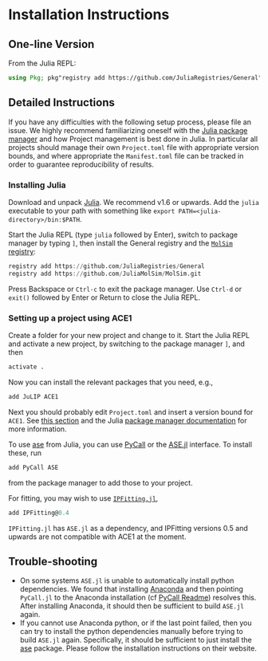 
# Installation Instructions

## One-line Version

From the Julia REPL: 
```julia
using Pkg; pkg"registry add https://github.com/JuliaRegistries/General"; pkg"registry add https://github.com/JuliaMolSim/MolSim.git"; pkg"add JuLIP ACE1 PyCall ASE IPFitting@0.4"
```

## Detailed Instructions

If you have any difficulties with the following setup process, please file an issue. We highly recommend familiarizing oneself with the [Julia package manager](https://github.com/JuliaLang/Pkg.jl) and how Project management is best done in Julia. In particular all projects should manage their own `Project.toml` file with appropriate version bounds, and where appropriate the `Manifest.toml` file can be tracked in order to guarantee reproducibility of results. 

### Installing Julia

Download and unpack [Julia](https://julialang.org). We recommend v1.6 or upwards. Add the `julia` executable to your path with something like `export PATH=<julia-directory>/bin:$PATH`.

Start the Julia REPL (type `julia` followed by Enter), switch to package manager by typing `]`, then install the General registry and the [`MolSim` registry](https://github.com/JuliaMolSim/MolSim):
```julia
registry add https://github.com/JuliaRegistries/General
registry add https://github.com/JuliaMolSim/MolSim.git
```
Press Backspace or `Ctrl-c` to exit the package manager. Use `Ctrl-d` or `exit()` followed by Enter or Return to close the Julia REPL.

### Setting up a project using ACE1

Create a folder for your new project and change to it. Start the Julia REPL and activate a new project, by switching to the package manager `]`, and then 
```julia 
activate .
```
Now you can install the relevant packages that you need, e.g., 
```julia
add JuLIP ACE1
```
Next you should probably edit `Project.toml` and insert a version bound for `ACE1`. See [this section](/docs/src/gettingstarted/pkg.md) and the Julia [package manager documentation](https://pkgdocs.julialang.org/dev/) for more information.

To use [ase](https://wiki.fysik.dtu.dk/ase/) from Julia, you can use [PyCall](https://github.com/JuliaPy/PyCall.jl) or the [ASE.jl](https://github.com/JuliaMolSim/ASE.jl) interface. To install these, run
```julia
add PyCall ASE
```
from the package manager to add those to your project.

For fitting, you may wish to use [`IPFitting.jl`](https://github.com/ACEsuit/IPFitting.jl),
```julia
add IPFitting@0.4
```
`IPFitting.jl` has `ASE.jl` as a dependency, and IPFitting versions 0.5 and upwards are not compatible with ACE1 at the moment.

## Trouble-shooting

* On some systems `ASE.jl` is unable to automatically install python dependencies. We found that installing [Anaconda](https://anaconda.org) and then pointing `PyCall.jl` to the Anaconda installation (cf [PyCall Readme](https://github.com/JuliaPy/PyCall.jl)) resolves this. After installing Anaconda, it should then be sufficient to build `ASE.jl` again.
* If you cannot use Anaconda python, or if the last point failed, then you can try to install the python dependencies manually before trying to build `ASE.jl` again. Specifically, it should be sufficient to just install the [ase](https://wiki.fysik.dtu.dk/ase/) package. Please follow the installation instructions on their website.
